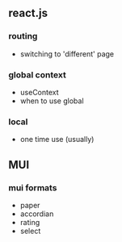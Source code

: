 ## react.js

### routing
- switching to 'different' page

### global context
- useContext
- when to use global

### local
- one time use (usually)

## MUI

### mui formats
- paper
- accordian
- rating
- select